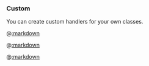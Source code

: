 ### Custom

You can create custom handlers for your own classes.

@[:markdown](instance/show.md)

@[:markdown](singleton/show.md)

@[:markdown](both/show.md)

